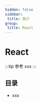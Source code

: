 ```yaml
---
hidden: false
sidebar:
 title: 简介
group:
 title: React
---
```

# React
:::tip 参考
xxx
:::

## 目录
* xxx
